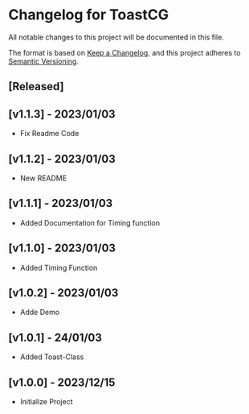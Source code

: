 # Changelog for ToastCG

All notable changes to this project will be documented in this file.

The format is based on [Keep a Changelog](https://keepachangelog.com/en/1.0.0/),
and this project adheres to [Semantic Versioning](https://semver.org/spec/v2.0.0.html).

## [Released]

## [v1.1.3] - 2023/01/03

-   Fix Readme Code

## [v1.1.2] - 2023/01/03

-   New README

## [v1.1.1] - 2023/01/03

-   Added Documentation for Timing function

## [v1.1.0] - 2023/01/03

-   Added Timing Function

## [v1.0.2] - 2023/01/03

-   Adde Demo

## [v1.0.1] - 24/01/03

-   Added Toast-Class

## [v1.0.0] - 2023/12/15

-   Initialize Project
